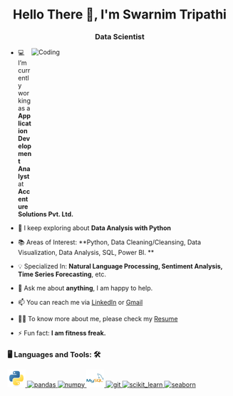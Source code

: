 <h1 align="center">Hello There 👋, I'm Swarnim Tripathi</h1>
<h3 align="center">Data Scientist</h3>


<img align="right" alt="Coding" width="450" height="350" src="https://user-images.githubusercontent.com/84115928/142569072-22fdc7ac-5815-4e96-b84d-f918a85d47ec.gif">

- 💻 I’m currently working as a **Application Development Analyst** at **Accenture Solutions Pvt. Ltd.**

- 🌱 I keep exploring about **Data Analysis with Python**

- 📚 Areas of Interest: **Python, Data Cleaning/Cleansing, Data Visualization, Data Analysis, SQL, Power BI. **

- 💡 Specialized In: **Natural Language Processing, Sentiment Analysis, Time Series Forecasting**, etc.

- 💬 Ask me about **anything**, I am happy to help.

- 📫 You can reach me via [LinkedIn](https://www.linkedin.com/in/swarnim0711/) or [Gmail](mailto:swarnim0711@gmail.com)

- 👨‍💻 To know more about me, please check my [Resume]()

- ⚡ Fun fact: **I am fitness freak.**




<h3 align="left">🖥️ Languages and Tools: 🛠️</h3>
<p align="left"> 
    <a href="https://www.python.org" target="_blank"> <img src="https://github.com/devicons/devicon/blob/master/icons/python/python-original.svg" alt="python" width="40" height="40"/> </a>  
    <a href="https://pandas.pydata.org/" target="_blank"> <img src="https://pandas.pydata.org/static/img/pandas_secondary.svg" alt="pandas" width="40" height="40"/> </a> 
    <a href="https://numpy.org/" target="_blank"> <img src="https://user-images.githubusercontent.com/50221806/86498201-a8bd8680-bd39-11ea-9d08-66b610a8dc01.png" alt="numpy" width="40" height="40"/> </a>
    <a href="https://www.mysql.com/" target="_blank"> <img src="https://raw.githubusercontent.com/devicons/devicon/master/icons/mysql/mysql-original-wordmark.svg" alt="mysql" width="40" height="40"/> </a>
     <a href="https://git-scm.com/" target="_blank" rel="noreferrer"> <img src="https://www.vectorlogo.zone/logos/git-scm/git-scm-icon.svg" alt="git" width="40" height="40"/> </a>
    <a href="https://scikit-learn.org/" target="_blank" rel="noreferrer"> <img src="https://upload.wikimedia.org/wikipedia/commons/0/05/Scikit_learn_logo_small.svg" alt="scikit_learn" width="40" height="40"/> </a>
    <a href="https://seaborn.pydata.org/" target="_blank" rel="noreferrer"> <img src="https://seaborn.pydata.org/_images/logo-mark-lightbg.svg" alt="seaborn" width="40" height="40"/> </a>
    
   
    

</p>
